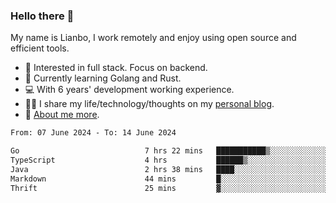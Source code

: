 ### Hello there 👋

My name is Lianbo, I work remotely and enjoy using open source and efficient tools.

- 🔭 Interested in full stack. Focus on backend.
- 🌱 Currently learning Golang and Rust.
- 💻 With 6 years' development working experience.
- ✍🏻 I share my life/technology/thoughts on my [personal blog](https://godruoyi.com).
- 👒 [About me more](https://godruoyi.com/posts/about-godruoyi).

<!--START_SECTION:waka-->

```txt
From: 07 June 2024 - To: 14 June 2024

Go                            7 hrs 22 mins   ███████████▒░░░░░░░░░░░░░   45.98 %
TypeScript                    4 hrs           ██████▒░░░░░░░░░░░░░░░░░░   24.95 %
Java                          2 hrs 38 mins   ████░░░░░░░░░░░░░░░░░░░░░   16.41 %
Markdown                      44 mins         █░░░░░░░░░░░░░░░░░░░░░░░░   04.62 %
Thrift                        25 mins         ▓░░░░░░░░░░░░░░░░░░░░░░░░   02.61 %
```

<!--END_SECTION:waka-->
